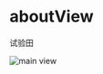 # aboutView

试验田

![main view](https://raw.githubusercontent.com/RustFisher/aboutView/master/pics/mainView.gif)
